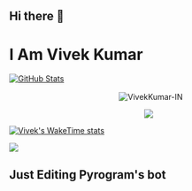 ## Hi there 👋


# I Am Vivek Kumar

[![GitHub Stats](https://github-stats-alpha.vercel.app/api?username=VivekKumar-IN)](https://github.com/VivekKumar-IN)


<p align="center">&nbsp;
  <img align="center" src="https://github-readme-stats.vercel.app/api?username=VivekKumar-IN&&show_icons=true" alt="VivekKumar-IN"/></p>        

<p align="center">

<img src="https://github-readme-stats.vercel.app/api/top-langs/?username=VivekKumar-IN&layout=pie" align="center">

[![Vivek's WakeTime stats](https://github-readme-stats.vercel.app/api/wakatime?username=vivekKumar-in)](https://github.com/vivekKumar-in)

<img src="https://github-readme-stats.vercel.app/api/wakatime?username=vivekKumar-ine" align="center">


## Just Editing Pyrogram's bot 
